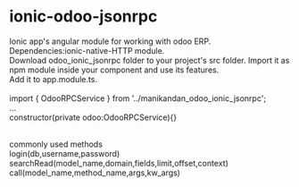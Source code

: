 # ionic-odoo-jsonrpc
Ionic app's angular module for working with odoo ERP.<br/>
Dependencies:ionic-native-HTTP module.<br/>
Download odoo_ionic_jsonrpc folder to your project's src folder. Import it as  npm module inside your component and use its features.<br/>
Add it to app.module.ts.<br/><br/>
import { OdooRPCService } from '../manikandan_odoo_ionic_jsonrpc';<br/>
...<br/>
constructor(private odoo:OdooRPCService){}<br/><br/>

commonly used methods<br/>
login(db,username,password) <br/>
searchRead(model_name,domain,fields,limit,offset,context)<br/>
call(model_name,method_name,args,kw_args)




